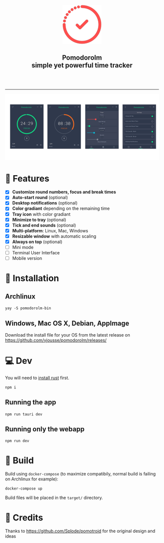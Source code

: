 <!-- logo -->
<p align="center">
  <img src="src-tauri/icons/128x128.png">
</p>

<!-- tag line -->
<h2 align='center'>Pomodorolm<br />simple yet powerful time tracker</h3>
<br/>
<br/>

---

![Screenshot of the app](screenshot.png?)

# 🌟 Features

- [x] **Customize round numbers, focus and break times**
- [x] **Auto-start round** (optional)
- [x] **Desktop notifications** (optional)
- [x] **Color gradiant** depending on the remaining time
- [x] **Tray icon** with color gradiant
- [x] **Minimize to tray** (optional)
- [x] **Tick and end sounds** (optional)
- [x] **Multi-platform**: Linux, Mac, Windows
- [x] **Resizable window** with automatic scaling
- [x] **Always on top** (optional)
- [ ] Mini mode
- [ ] Terminal User Interface
- [ ] Mobile version

# 📘 Installation

## Archlinux

    yay -S pomodorolm-bin

## Windows, Mac OS X, Debian, AppImage

Download the install file for your OS from the latest release on https://github.com/vjousse/pomodorolm/releases/

# 💻 Dev

You will need to [install rust](https://www.rust-lang.org/tools/install) first.

    npm i

## Running the app

    npm run tauri dev

## Running only the webapp

    npm run dev

# 🔨 Build

Build using `docker-compose` (to maximize compatibily, normal build is failing on Archlinux for example):

    docker-compose up

Build files will be placed in the `target/` directory.

# 💯 Credits

Thanks to https://github.com/Splode/pomotroid for the original design and ideas
